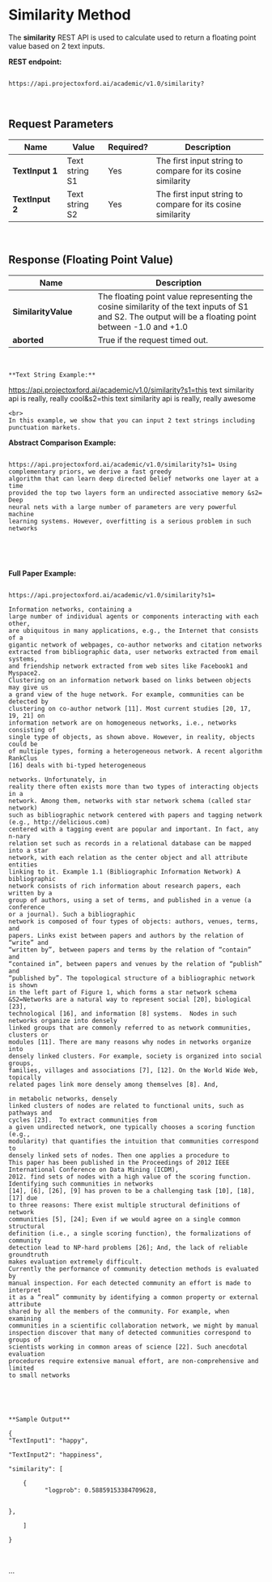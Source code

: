 <!-- 

NavPath: Academic Knowledge API

LinkLabel: Similarity Method

Url:
Academic-Knowledge-API/documentation/SimilarityMethod

Weight: 75

-->

# Similarity Method

The **similarity** REST API is used to
calculate used to return a floating point value
based on 2 text inputs. 

**REST endpoint:**

```

https://api.projectoxford.ai/academic/v1.0/similarity?

``` 
<br>

## Request Parameters
Name        | Value      | Required?        | Description
-----------|----------|--------|----------
**TextInput 1**        |Text string S1   |Yes          |The first input string to compare for its cosine similarity
**TextInput 2**        |Text string S2   |Yes          |The first input string to compare for its cosine similarity
<br>

## Response (Floating Point Value)
Name | Description
--------|---------
**SimilarityValue**        |The floating point value representing the cosine similarity of the text inputs of S1 and S2. The output will be a floating point between -1.0 and +1.0
**aborted** | True if the request timed out.
<br>

```
**Text String Example:**

```
https://api.projectoxford.ai/academic/v1.0/similarity?s1=this text similarity api is really, really cool&s2=this
text similarity api is really, really awesome

```
<br>
In this example, we show that you can input 2 text strings including punctuation markets.

```

**Abstract Comparison Example:**

```

https://api.projectoxford.ai/academic/v1.0/similarity?s1= Using complementary priors, we derive a fast greedy
algorithm that can learn deep directed belief networks one layer at a time
provided the top two layers form an undirected associative memory &s2= Deep
neural nets with a large number of parameters are very powerful machine
learning systems. However, overfitting is a serious problem in such networks

 

``` 

<br>

**Full Paper Example:**

```

https://api.projectoxford.ai/academic/v1.0/similarity?s1=

Information networks, containing a
large number of individual agents or components interacting with each other,
are ubiquitous in many applications, e.g., the Internet that consists of a
gigantic network of webpages, co-author networks and citation networks
extracted from bibliographic data, user networks extracted from email systems,
and friendship network extracted from web sites like Facebook1 and Myspace2.
Clustering on an information network based on links between objects may give us
a grand view of the huge network. For example, communities can be detected by
clustering on co-author network [11]. Most current studies [20, 17, 19, 21] on
information network are on homogeneous networks, i.e., networks consisting of
single type of objects, as shown above. However, in reality, objects could be
of multiple types, forming a heterogeneous network. A recent algorithm RankClus
[16] deals with bi-typed heterogeneous

networks. Unfortunately, in
reality there often exists more than two types of interacting objects in a
network. Among them, networks with star network schema (called star network)
such as bibliographic network centered with papers and tagging network (e.g., http://delicious.com)
centered with a tagging event are popular and important. In fact, any n-nary
relation set such as records in a relational database can be mapped into a star
network, with each relation as the center object and all attribute entities
linking to it. Example 1.1 (Bibliographic Information Network) A bibliographic
network consists of rich information about research papers, each written by a
group of authors, using a set of terms, and published in a venue (a conference
or a journal). Such a bibliographic
network is composed of four types of objects: authors, venues, terms, and
papers. Links exist between papers and authors by the relation of “write” and
“written by”, between papers and terms by the relation of “contain” and
“contained in”, between papers and venues by the relation of “publish” and
“published by”. The topological structure of a bibliographic network is shown
in the left part of Figure 1, which forms a star network schema
&S2=Networks are a natural way to represent social [20], biological [23],
technological [16], and information [8] systems.  Nodes in such networks organize into densely
linked groups that are commonly referred to as network communities, clusters or
modules [11]. There are many reasons why nodes in networks organize into
densely linked clusters. For example, society is organized into social groups,
families, villages and associations [7], [12]. On the World Wide Web, topically
related pages link more densely among themselves [8]. And,

in metabolic networks, densely
linked clusters of nodes are related to functional units, such as pathways and
cycles [23].  To extract communities from
a given undirected network, one typically chooses a scoring function (e.g.,
modularity) that quantifies the intuition that communities correspond to
densely linked sets of nodes. Then one applies a procedure to 
This paper has been published in the Proceedings of 2012 IEEE International Conference on Data Mining (ICDM),
2012. find sets of nodes with a high value of the scoring function. Identifying such communities in networks
[14], [6], [26], [9] has proven to be a challenging task [10], [18], [17] due
to three reasons: There exist multiple structural definitions of network
communities [5], [24]; Even if we would agree on a single common structural
definition (i.e., a single scoring function), the formalizations of community
detection lead to NP-hard problems [26]; And, the lack of reliable groundtruth
makes evaluation extremely difficult. 
Currently the performance of community detection methods is evaluated by
manual inspection. For each detected community an effort is made to interpret
it as a “real” community by identifying a common property or external attribute
shared by all the members of the community. For example, when examining
communities in a scientific collaboration network, we might by manual
inspection discover that many of detected communities correspond to groups of
scientists working in common areas of science [22]. Such anecdotal evaluation
procedures require extensive manual effort, are non-comprehensive and limited
to small networks

 

``` 

<br>

```
**Sample Output**

{
"TextInput1": "happy",
 
"TextInput2": "happiness",
 
"similarity": [

    {
          "logprob": 0.58859153384709628,

  
},

    ]

}

```

<br>

...
